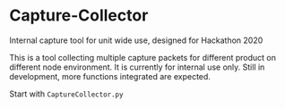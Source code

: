 # Capture-Collector
Internal capture tool for unit wide use, designed for Hackathon 2020

This is a tool collecting multiple capture packets for different product on different node environment. It is currently for internal use only.
Still in development, more functions integrated are expected.

Start with `CaptureCollector.py`
